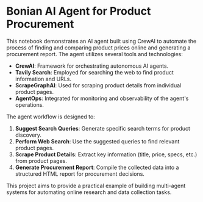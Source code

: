 # Bonian AI Agent for Product Procurement

This notebook demonstrates an AI agent built using CrewAI to automate the process of finding and comparing product prices online and generating a procurement report. The agent utilizes several tools and technologies:

- **CrewAI**: Framework for orchestrating autonomous AI agents.
- **Tavily Search**: Employed for searching the web to find product information and URLs.
- **ScrapeGraphAI**: Used for scraping product details from individual product pages.
- **AgentOps**: Integrated for monitoring and observability of the agent's operations.

The agent workflow is designed to:

1. **Suggest Search Queries**: Generate specific search terms for product discovery.
2. **Perform Web Search**: Use the suggested queries to find relevant product pages.
3. **Scrape Product Details**: Extract key information (title, price, specs, etc.) from product pages.
4. **Generate Procurement Report**: Compile the collected data into a structured HTML report for procurement decisions.

This project aims to provide a practical example of building multi-agent systems for automating online research and data collection tasks.

